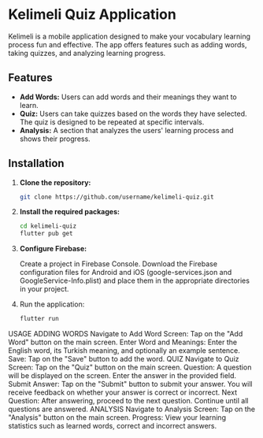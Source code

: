 # Kelimeli Quiz Application

Kelimeli is a mobile application designed to make your vocabulary learning process fun and effective. The app offers features such as adding words, taking quizzes, and analyzing learning progress.

## Features

- **Add Words:** Users can add words and their meanings they want to learn.
- **Quiz:** Users can take quizzes based on the words they have selected. The quiz is designed to be repeated at specific intervals.
- **Analysis:** A section that analyzes the users' learning process and shows their progress.

## Installation

1. **Clone the repository:**
   ```bash
   git clone https://github.com/username/kelimeli-quiz.git
   
2. **Install the required packages:**
   ```bash
   cd kelimeli-quiz
   flutter pub get

3. **Configure Firebase:**
   
    Create a project in Firebase Console.
    Download the Firebase configuration files for Android and iOS (google-services.json and GoogleService-Info.plist) and place them in the appropriate directories in your project.

4. Run the application:
   ```bash
   flutter run


USAGE
ADDING WORDS
Navigate to Add Word Screen: Tap on the "Add Word" button on the main screen.
Enter Word and Meanings: Enter the English word, its Turkish meaning, and optionally an example sentence.
Save: Tap on the "Save" button to add the word.
QUIZ
Navigate to Quiz Screen: Tap on the "Quiz" button on the main screen.
Question: A question will be displayed on the screen. Enter the answer in the provided field.
Submit Answer: Tap on the "Submit" button to submit your answer. You will receive feedback on whether your answer is correct or incorrect.
Next Question: After answering, proceed to the next question. Continue until all questions are answered.
ANALYSIS
Navigate to Analysis Screen: Tap on the "Analysis" button on the main screen.
Progress: View your learning statistics such as learned words, correct and incorrect answers.